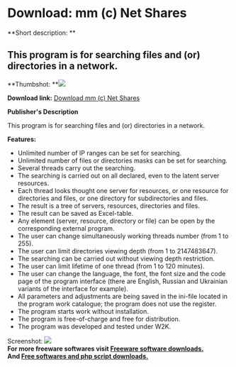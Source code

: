 # Download: mm (c) Net Shares

**Short description: **

## This program is for searching files and (or) directories in a network.

  
**Thumbshot: **![](http://www.freewarefiles.com/screenshot/nopic.gif)   
  
**Download link:** [Download mm (c) Net Shares](http://freesoftwares.boysofts.com/Mm-Net-Shares_program_8519.html)  
  

**Publisher's Description**  
  

This program is for searching files and (or) directories in a network.

**Features:**

  * Unlimited number of IP ranges can be set for searching. 
  * Unlimited number of files or directories masks can be set for searching. 
  * Several threads carry out the searching. 
  * The searching is carried out on all declared, even to the latent server resources. 
  * Each thread looks thought one server for resources, or one resource for directories and files, or one directory for subdirectories and files. 
  * The result is a tree of servers, resources, directories and files. 
  * The result can be saved as Excel-table. 
  * Any element (server, resource, directory or file) can be open by the corresponding external program. 
  * The user can change simultaneously working threads number (from 1 to 255). 
  * The user can limit directories viewing depth (from 1 to 2147483647). 
  * The searching can be carried out without viewing depth restriction. 
  * The user can limit lifetime of one thread (from 1 to 120 minutes). 
  * The user can change the language, the font, the font size and the code page of the program interface (there are English, Russian and Ukrainian variants of the interface for example). 
  * All parameters and adjustments are being saved in the ini-file located in the program work catalogue; the program does not use the register. 
  * The program starts work without installation. 
  * The program is free-of-charge and free for distribution. 
  * The program was developed and tested under W2K. 

  
  
Screenshot: ![](http://www.freewarefiles.com/screenshot/nopic.gif)  
**For more freeware softwares visit [Freeware software downloads.](http://freesoftwares.boysofts.com/)**   
**And [Free softwares and php script downloads.](http://www.boysofts.com/)**

